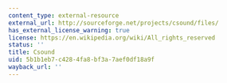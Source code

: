 ```yaml
---
content_type: external-resource
external_url: http://sourceforge.net/projects/csound/files/
has_external_license_warning: true
license: https://en.wikipedia.org/wiki/All_rights_reserved
status: ''
title: Csound
uid: 5b1b1eb7-c428-4fa8-bf3a-7aef0df18a9f
wayback_url: ''
---
```

